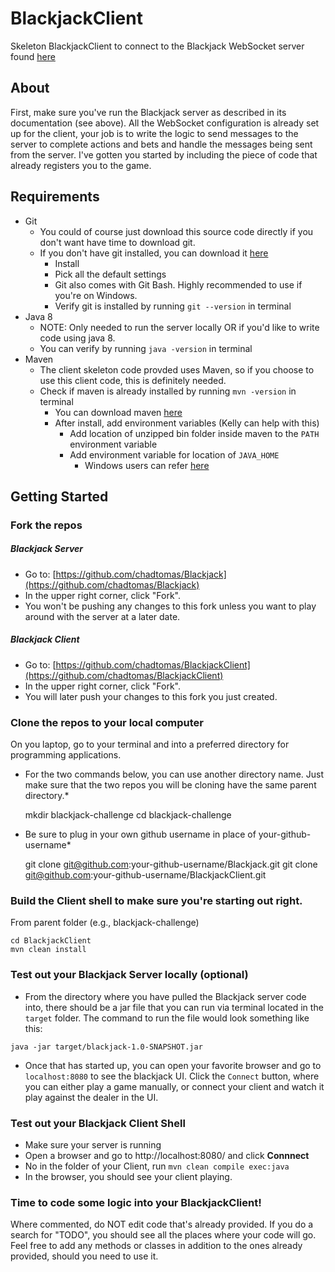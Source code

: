# BlackjackClient
Skeleton BlackjackClient to connect to the Blackjack WebSocket server found [here](https://github.com/chadtomas/Blackjack)

## About
First, make sure you've run the Blackjack server as described in its documentation (see above). All the WebSocket configuration is already set up for the client, your job is to write the logic to send messages to the server to complete actions and bets and handle the messages being sent from the server. I've gotten you started by including the piece of code that already registers you to the game.

## Requirements
* Git
	* You could of course just download this source code directly if you don't want have time to download git.
	* If you don't have git installed, you can download it [here](https://git-scm.com/download/)
		* Install
		* Pick all the default settings
		* Git also comes with Git Bash. Highly recommended to use if you're on Windows.
		* Verify git is installed by running `git --version` in terminal
* Java 8
	* NOTE: Only needed to run the server locally OR if you'd like to write code using java 8.
	* You can verify by running `java -version` in terminal
* Maven
	* The client skeleton code provded uses Maven, so if you choose to use this client code, this is definitely needed.
	* Check if maven is already installed by running `mvn -version` in terminal
		* You can download maven [here](http://apache.cs.utah.edu/maven/maven-3/3.3.3/binaries/apache-maven-3.3.3-bin.zip)
		* After install, add environment variables (Kelly can help with this)
			* Add location of unzipped bin folder inside maven to the `PATH` environment variable
			* Add environment variable for location of `JAVA_HOME`
				* Windows users can refer [here](http://crunchify.com/how-to-setupinstall-maven-classpath-variable-on-windows-7/)

## Getting Started
### Fork the repos

##### Blackjack Server
* Go to: [https://github.com/chadtomas/Blackjack](https://github.com/chadtomas/Blackjack)
* In the upper right corner, click "Fork".
* You won't be pushing any changes to this fork unless you want to play around with the server at a later date.

##### Blackjack Client
* Go to: [https://github.com/chadtomas/BlackjackClient](https://github.com/chadtomas/BlackjackClient)
* In the upper right corner, click "Fork".
* You will later push your changes to this fork you just created.


### Clone the repos to your local computer

On you laptop, go to your terminal and into a preferred directory for programming applications.


* For the two commands below, you can use another directory name. Just make sure that the two repos you will be cloning have the same parent directory.*

	mkdir blackjack-challenge
	cd blackjack-challenge

* Be sure to plug in your own github username in place of your-github-username*

	git clone git@github.com:your-github-username/Blackjack.git
	git clone git@github.com:your-github-username/BlackjackClient.git


### Build the Client shell to make sure you're starting out right.

From parent folder (e.g., blackjack-challenge)

	cd BlackjackClient
	mvn clean install
	
### Test out your Blackjack Server locally (optional)

* From the directory where you have pulled the Blackjack server code into, there should be a jar file that you can run via terminal located in the `target` folder. The command to run the file would look something like this:

`java -jar target/blackjack-1.0-SNAPSHOT.jar`

* Once that has started up, you can open your favorite browser and go to `localhost:8080` to see the blackjack UI. Click the `Connect` button, where you can either play a game manually, or connect your client and watch it play against the dealer in the UI.

### Test out your Blackjack Client Shell
* Make sure your server is running
* Open a browser and go to http://localhost:8080/ and click __Connnect__
* No in the folder of your Client, run `mvn clean compile exec:java`
* In the browser, you should see your client playing.

### Time to code some logic into your BlackjackClient!

Where commented, do NOT edit code that's already provided. If you do a search for "TODO", you should see all the places where your code will go. Feel free to add any methods or classes in addition to the ones already provided, should you need to use it.
